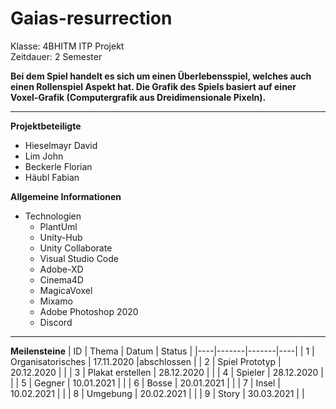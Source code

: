 # Gaias-resurrection
Klasse: 4BHITM ITP Projekt<br>
Zeitdauer: 2 Semester <br>

**Bei dem Spiel handelt es sich um einen Überlebensspiel, welches auch einen Rollenspiel Aspekt hat. Die Grafik des Spiels basiert auf einer Voxel-Grafik (Computergrafik aus Dreidimensionale Pixeln).**

---

**Projektbeteiligte**
- Hieselmayr David
- Lim John
- Beckerle Florian 
- Häubl Fabian 

**Allgemeine Informationen**
- Technologien 
    - PlantUml 
    - Unity-Hub
    - Unity Collaborate
    - Visual Studio Code 
    - Adobe-XD
    - Cinema4D
    - MagicaVoxel
    - Mixamo 
    - Adobe Photoshop 2020
    - Discord

---
**Meilensteine**
| ID | Thema | Datum | Status |
|----|-------|-------|----|
| 1  | Organisatorisches | 17.11.2020 |abschlossen | 
| 2  | Spiel Prototyp | 20.12.2020 | |
| 3  | Plakat erstellen | 28.12.2020 |  |
| 4  | Spieler | 28.12.2020 |  |
| 5  | Gegner | 10.01.2021 |  |
| 6  | Bosse | 20.01.2021 |  |
| 7  | Insel | 10.02.2021 |  |
| 8  | Umgebung | 20.02.2021 |  |
| 9  | Story | 30.03.2021 | |
